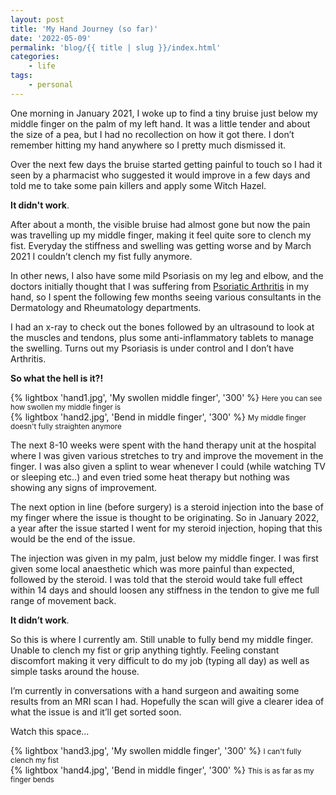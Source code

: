 ```yaml
---
layout: post
title: 'My Hand Journey (so far)'
date: '2022-05-09'
permalink: 'blog/{{ title | slug }}/index.html'
categories:
    - life
tags:
    - personal
---
```


One morning in January 2021, I woke up to find a tiny bruise just below my middle finger on the palm of my left hand. It was a little tender and about the size of a pea, but I had no recollection on how it got there. I don’t remember hitting my hand anywhere so I pretty much dismissed it.

Over the next few days the bruise started getting painful to touch so I had it seen by a pharmacist who suggested it would improve in a few days and told me to take some pain killers and apply some Witch Hazel.

**It didn't work**.

After about a month, the visible bruise had almost gone but now the pain was travelling up my middle finger, making it feel quite sore to clench my fist. Everyday the stiffness and swelling was getting worse and by March 2021 I couldn’t clench my fist fully anymore.

In other news, I also have some mild Psoriasis on my leg and elbow, and the doctors initially thought that I was suffering from [Psoriatic Arthritis](https://www.nhs.uk/conditions/psoriatic-arthritis/) in my hand, so I spent the following few months seeing various consultants in the Dermatology and Rheumatology departments.

I had an x-ray to check out the bones followed by an ultrasound to look at the muscles and tendons, plus some anti-inflammatory tablets to manage the swelling. Turns out my Psoriasis is under control and I don’t have Arthritis.

**So what the hell is it?!**

<div class="gallery">
    <div>
        {% lightbox 'hand1.jpg', 'My swollen middle finger', '300' %}
        <small>Here you can see how swollen my middle finger is</small>
    </div>
    <div>
        {% lightbox 'hand2.jpg', 'Bend in middle finger', '300' %}
        <small>My middle finger doesn't fully straighten anymore</small>
    </div>
</div>

The next 8-10 weeks were spent with the hand therapy unit at the hospital where I was given various stretches to try and improve the movement in the finger. I was also given a splint to wear whenever I could (while watching TV or sleeping etc..) and even tried some heat therapy but nothing was showing any signs of improvement.

The next option in line (before surgery) is a steroid injection into the base of my finger where the issue is thought to be originating. So in January 2022, a year after the issue started I went for my steroid injection, hoping that this would be the end of the issue.

The injection was given in my palm, just below my middle finger. I was first given some local anaesthetic which was more painful than expected, followed by the steroid. I was told that the steroid would take full effect within 14 days and should loosen any stiffness in the tendon to give me full range of movement back.

**It didn’t work**.

So this is where I currently am. Still unable to fully bend my middle finger. Unable to clench my fist or grip anything tightly. Feeling constant discomfort making it very difficult to do my job (typing all day) as well as simple tasks around the house.

I’m currently in conversations with a hand surgeon and awaiting some results from an MRI scan I had. Hopefully the scan will give a clearer idea of what the issue is and it’ll get sorted soon.

Watch this space...

<div class="gallery">
    <div>
        {% lightbox 'hand3.jpg', 'My swollen middle finger', '300' %}
        <small>I can't fully clench my fist</small>
    </div>
    <div>
        {% lightbox 'hand4.jpg', 'Bend in middle finger', '300' %}
        <small>This is as far as my finger bends</small>
    </div>
</div>

